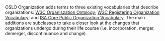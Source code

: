 OSLO Organization adds terms to three existing vocabularies that describe organizations: 
[W3C Organiszation Ontology](https://www.w3.org/TR/vocab-org/#org:Organization); 
[W3C Registering Organization Vocabulary](https://www.w3.org/TR/vocab-regorg/); and 
[ISA Core Public Organization Vocabulary](https://joinup.ec.europa.eu/asset/cpov/home).
The main additions are subclasses to take a closer look at the changes that organizations undergo during their life course 
(i.e. incorporation, merger, demerger, discontinuance and change).